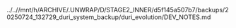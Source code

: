 ../..//mnt/h/ARCHIVE/.UNWRAP/D/STAGE2_INNER/d5f145a507b7/backups/20250724_132729_duri_system_backup/duri_evolution/DEV_NOTES.md